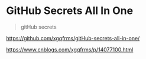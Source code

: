 # GitHub Secrets All In One

> gitHub secrets

https://github.com/xgqfrms/gitHub-secrets-all-in-one/


https://www.cnblogs.com/xgqfrms/p/14077100.html
